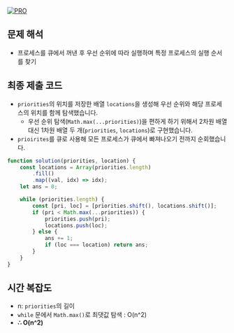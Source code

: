 [![PRO]][Link]

## 문제 해석

-   프로세스를 큐에서 꺼낸 후 우선 순위에 따라 실행하며 특정 프로세스의 실행 순서를 찾기

## 최종 제출 코드

-   `priorities`의 위치를 저장한 배열 `locations`을 생성해 우선 순위와 해당 프로세스의 위치를 함께 탐색했습니다.
    -   우선 순위 탐색(`Math.max(...priorities)`)을 편하게 하기 위해서 2차원 배열 대신 1차원 배열 두 개(`priorities`, `locations`)로 구현했습니다.
-   `prioirites`를 큐로 사용해 모든 프로세스가 큐에서 빠져나오기 전까지 순회했습니다.

```js
function solution(priorities, location) {
    const locations = Array(priorities.length)
        .fill()
        .map((val, idx) => idx);
    let ans = 0;

    while (priorities.length) {
        const [pri, loc] = [priorities.shift(), locations.shift()];
        if (pri < Math.max(...priorities)) {
            priorities.push(pri);
            locations.push(loc);
        } else {
            ans += 1;
            if (loc === location) return ans;
        }
    }
}
```

## 시간 복잡도

-   n: `priorities`의 길이
-   `while` 문에서 `Math.max()`로 최댓값 탐색 : O(n^2)
-   **∴ O(n^2)**

<!---------------------------------------------------------------------------->

[PRO]: https://github.com/GoSSaChin/algorithm-js/assets/107768516/67c43b52-bc3f-4571-a249-5519021afbb0
[Link]: https://school.programmers.co.kr/learn/courses/30/lessons/42587
